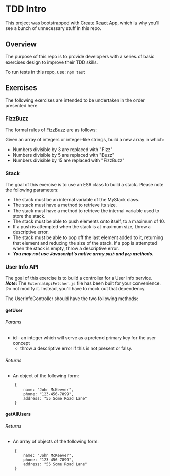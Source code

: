 # TDD Intro

This project was bootstrapped with [Create React App](https://github.com/facebook/create-react-app),
which is why you'll see a bunch of unnecessary stuff in this repo.

## Overview

The purpose of this repo is to provide developers with a series of basic exercises design to improve
their TDD skills.

To run tests in this repo, use:
`npm test`

## Exercises

The following exercises are intended to be undertaken in the order presented here.

### FizzBuzz

The formal rules of [FizzBuzz](https://en.wikipedia.org/wiki/Fizz_buzz) are as follows:

Given an array of integers or integer-like strings, build a new array in which:

* Numbers divisible by 3 are replaced with "Fizz"
* Numbers divisible by 5 are replaced with "Buzz"
* Numbers divisible by 15 are replaced with "FizzBuzz"

### Stack

The goal of this exercise is to use an ES6 class to build a stack. Please note the following parameters:

* The stack must be an internal variable of the MyStack class.
* The stack must have a method to retrieve its size.
* The stack must have a method to retrieve the internal variable used to store the stack.
* The stack must be able to push elements onto itself, to a maximum of 10.
 * If a push is attempted when the stack is at maximum size, throw a descriptive error.
* The stack must be able to pop off the last element added to it, returning that element and reducing the size of the stack.
 If a pop is attempted when the stack is empty, throw a descriptive error.
* ***You may not use Javascript's native array `push` and `pop` methods.***

### User Info API

The goal of this exercise is to build a controller for a User Info service.
***Note:*** The `ExternalApiFetcher.js` file has been built for your convenience. Do not modify it.
Instead, you'll have to mock out that dependency.

The UserInfoController should have the two following methods:

#### getUser
###### Params
* id - an integer which will serve as a pretend primary key for the user concept
  * throw a descriptive error if this is not present or falsy.
###### Returns
* An object of the following form:
``` 
    {
        name: "John McKeever",
        phone: "123-456-7899",
        address: "55 Some Road Lane"
    }
```

#### getAllUsers
###### Returns
* An array of objects of the following form:
``` 
    {
        name: "John McKeever",
        phone: "123-456-7899",
        address: "55 Some Road Lane"
    }
```